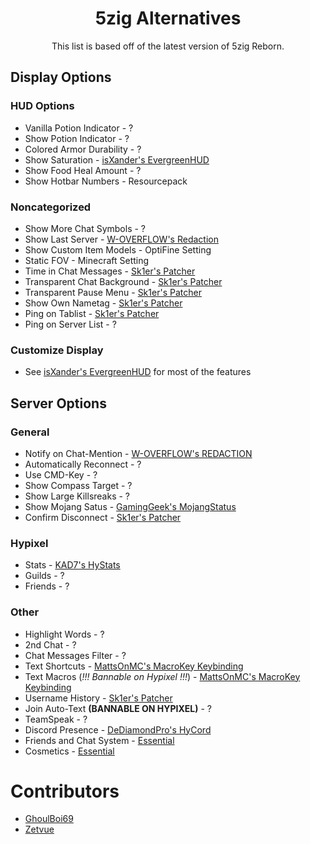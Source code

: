 <div align="center">

# 5zig Alternatives
This list is based off of the latest version of 5zig Reborn.

</div>

## Display Options

### HUD Options

* Vanilla Potion Indicator - ?
* Show Potion Indicator - ?
* Colored Armor Durability - ?
* Show Saturation - [isXander's EvergreenHUD](https://modrinth.com/mod/evergreenhud/versions)
* Show Food Heal Amount - ?
* Show Hotbar Numbers - Resourcepack

### Noncategorized

* Show More Chat Symbols - ?
* Show Last Server - [W-OVERFLOW's Redaction](https://github.com/W-OVERFLOW/REDACTION/releases/latest)
* Show Custom Item Models - OptiFine Setting
* Static FOV - Minecraft Setting
* Time in Chat Messages - [Sk1er's Patcher](https://sk1er.club/mods/patcher)
* Transparent Chat Background - [Sk1er's Patcher](https://sk1er.club/mods/patcher)
* Transparent Pause Menu - [Sk1er's Patcher](https://sk1er.club/mods/patcher)
* Show Own Nametag - [Sk1er's Patcher](https://sk1er.club/mods/patcher)
* Ping on Tablist - [Sk1er's Patcher](https://sk1er.club/mods/patcher)
* Ping on Server List - ?

### Customize Display

* See [isXander's EvergreenHUD](https://modrinth.com/mod/evergreenhud/versions) for most of the features

## Server Options

### General

* Notify on Chat-Mention - [W-OVERFLOW's REDACTION](https://github.com/W-OVERFLOW/REDACTION/releases/latest)
* Automatically Reconnect - ?
* Use CMD-Key - ?
* Show Compass Target - ?
* Show Large Killsreaks - ?
* Show Mojang Satus - [GamingGeek's MojangStatus](https://github.com/GamingGeek/MojangStatus/releases/latest)
* Confirm Disconnect - [Sk1er's Patcher](https://sk1er.club/mods/patcher)

### Hypixel

* Stats - [KAD7's HyStats](https://download2274.mediafire.com/5o9in79dryzg/so4sw1wn8aso68i/HyStats-v4.1_1.8.9.jar)
* Guilds - ?
* Friends - ?

### Other

* Highlight Words - ?
* 2nd Chat - ?
* Chat Messages Filter - ?
* Text Shortcuts - [MattsOnMC's MacroKey Keybinding](https://www.curseforge.com/minecraft/mc-mods/macrokey-keybinding/files/all?filter-game-version=2020709689%3A5806)
* Text Macros (*!!! Bannable on Hypixel !!!*) - [MattsOnMC's MacroKey Keybinding](https://www.curseforge.com/minecraft/mc-mods/macrokey-keybinding/files/all?filter-game-version=2020709689%3A5806)
* Username History - [Sk1er's Patcher](https://sk1er.club/mods/patcher)
* Join Auto-Text **(BANNABLE ON HYPIXEL)** - ?
* TeamSpeak - ?
* Discord Presence - [DeDiamondPro's HyCord](https://github.com/DeDiamondPro/HyCord/releases/latest)
* Friends and Chat System - [Essential](https://essential.gg)
* Cosmetics - [Essential](https://essential.gg)

# Contributors

* [GhoulBoi69](https://github.com/GhoulBoii)
* [Zetvue](https://zetvue.carrd.co)
